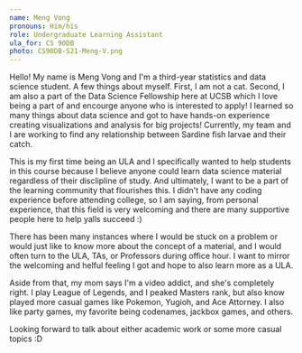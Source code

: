 ```yaml
---
name: Meng Vong
pronouns: Him/his
role: Undergraduate Learning Assistant
ula_for: CS 90DB
photo: CS90DB-S21-Meng-V.png
---
```


Hello! My name is Meng Vong and I'm a third-year statistics and data science student. A few things about myself. First, I am not a cat. Second, I am also a part of the Data 
Science Fellowship here at UCSB which I love being a part of and encourge anyone who is interested to apply! I learned so many things about data science and got to have hands-on
experience creating visualizations and analysis for big projects! Currently, my team and I are working to find any relationship between Sardine fish larvae and their catch. 

This is my first time being an ULA and I specifically wanted to help students in this course because I believe anyone could learn data science material regardless of their 
disclipline of study. And ultimately, I want to be a part of the learning community that flourishes this. I didn't have any coding experience before attending college, so 
I am saying, from personal experience, that  this field is very welcoming and there are many supportive people here to help yalls succeed :) 

There has been many instances where I would be stuck on a problem
or would just like to know more about the concept of a material, and I would often turn to the ULA, TAs, or Professors during office hour. I want to mirror the welcoming and
helful feeling I got and hope to also learn more as a ULA.

Aside from that, my mom says I'm a video addict, and she's completely right. I play League of Legends, and I peaked Masters rank, but also know played more casual games like 
Pokemon, Yugioh, and Ace Attorney. I also like party games, my favorite being codenames, jackbox games, and others.

Looking forward to talk about either academic work or some more casual topics :D
